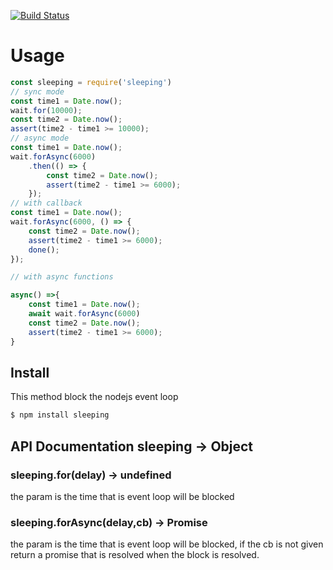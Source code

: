 [![Build Status](https://travis-ci.org/Cereceres/sleeping.svg?branch=master)](https://travis-ci.org/Cereceres/sleeping)

# Usage
```js
const sleeping = require('sleeping')
// sync mode
const time1 = Date.now();
wait.for(10000);
const time2 = Date.now();
assert(time2 - time1 >= 10000);
// async mode
const time1 = Date.now();
wait.forAsync(6000)
    .then(() => {
        const time2 = Date.now();
        assert(time2 - time1 >= 6000);
    });
// with callback
const time1 = Date.now();
wait.forAsync(6000, () => {
    const time2 = Date.now();
    assert(time2 - time1 >= 6000);
    done();
});

// with async functions

async() =>{
    const time1 = Date.now();
    await wait.forAsync(6000)
    const time2 = Date.now();
    assert(time2 - time1 >= 6000);
}
```
## Install
This method block the nodejs event loop
```bash
$ npm install sleeping
```
## API Documentation sleeping -> Object
### sleeping.for(delay) -> undefined
the param is the time that is event loop will be blocked

### sleeping.forAsync(delay,cb) -> Promise
the param is the time that is event loop will be blocked, if the cb is not given return a promise that is resolved when the block is resolved.
